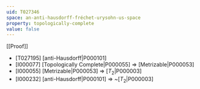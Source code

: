 ```yaml
---
uid: T027346
space: an-anti-hausdorff-fréchet-urysohn-us-space
property: topologically-complete
value: false
---
```

[[Proof]]

* [T027195] [anti-Hausdorff|P000101]
* [I000077] [Topologically Complete|P000055] => [Metrizable|P000053]
* [I000055] [Metrizable|P000053] => [$T_2$|P000003]
* [I000232] [anti-Hausdorff|P000101] => ~[$T_2$|P000003]

